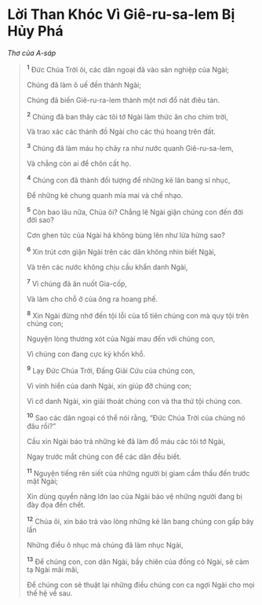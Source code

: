 # Lời Than Khóc Vì Giê-ru-sa-lem Bị Hủy Phá

_Thơ của A-sáp_

> <sup><b>1</b></sup> Ðức Chúa Trời ôi, các dân ngoại đã vào sản nghiệp của Ngài;
>
> Chúng đã làm ô uế đền thánh Ngài;
>
> Chúng đã biến Giê-ru-ra-lem thành một nơi đổ nát điêu tàn.
>
> <sup><b>2</b></sup> Chúng đã ban thây các tôi tớ Ngài làm thức ăn cho chim trời,
>
> Và trao xác các thánh đồ Ngài cho các thú hoang trên đất.
>
> <sup><b>3</b></sup> Chúng đã làm máu họ chảy ra như nước quanh Giê-ru-sa-lem,
>
> Và chẳng còn ai để chôn cất họ.
>
> <sup><b>4</b></sup> Chúng con đã thành đối tượng để những kẻ lân bang sỉ nhục,
>
> Ðể những kẻ chung quanh mỉa mai và chế nhạo.
>
> <sup><b>5</b></sup> Còn bao lâu nữa, Chúa ôi? Chẳng lẽ Ngài giận chúng con đến đời đời sao?
>
> Cơn ghen tức của Ngài há không bùng lên như lửa hừng sao?
>
> <sup><b>6</b></sup> Xin trút cơn giận Ngài trên các dân không nhìn biết Ngài,
>
> Và trên các nước không chịu cầu khẩn danh Ngài,
>
> <sup><b>7</b></sup> Vì chúng đã ăn nuốt Gia-cốp,
>
> Và làm cho chỗ ở của ông ra hoang phế.
>
> <sup><b>8</b></sup> Xin Ngài đừng nhớ đến tội lỗi của tổ tiên chúng con mà quy tội trên chúng con;
>
> Nguyện lòng thương xót của Ngài mau đến với chúng con,
>
> Vì chúng con đang cực kỳ khốn khổ.
>
> <sup><b>9</b></sup> Lạy Ðức Chúa Trời, Ðấng Giải Cứu của chúng con,
>
> Vì vinh hiển của danh Ngài, xin giúp đỡ chúng con;
>
> Vì cớ danh Ngài, xin giải thoát chúng con và tha thứ tội chúng con.
>
> <sup><b>10</b></sup> Sao các dân ngoại có thể nói rằng, “Ðức Chúa Trời của chúng nó đâu rồi?”
>
> Cầu xin Ngài báo trả những kẻ đã làm đổ máu các tôi tớ Ngài,
>
> Ngay trước mắt chúng con để các dân đều biết.
>
> <sup><b>11</b></sup> Nguyện tiếng rên siết của những người bị giam cầm thấu đến trước mặt Ngài;
>
> Xin dùng quyền năng lớn lao của Ngài bảo vệ những người đang bị đày đọa đến chết.
>
> <sup><b>12</b></sup> Chúa ôi, xin báo trả vào lòng những kẻ lân bang chúng con gấp bảy lần
>
> Những điều ô nhục mà chúng đã làm nhục Ngài,
>
> <sup><b>13</b></sup> Ðể chúng con, con dân Ngài, bầy chiên của đồng cỏ Ngài, sẽ cảm tạ Ngài mãi mãi,
>
> Ðể chúng con sẽ thuật lại những điều chúng con ca ngợi Ngài cho mọi thế hệ về sau.
